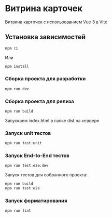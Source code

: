 # Витрина карточек

Витрина карточек с использованием Vue 3 в Vite

## Установка зависимостей

```sh
npm ci
```

Или

```sh
npm install
```

### Сборка проекта для разработки

```sh
npm run dev
```

### Сборка проекта для релиза

```sh
npm run build
```

Запускаем index.html в папке dist на сервере

### Запуск unit тестов

```sh
npm run test:unit
```

### Запуск End-to-End тестов

```sh
npm run test:e2e:dev
```

Запуск тестов для собранного проекта:

```sh
npm run build
npm run test:e2e
```

### Запуск форматирования

```sh
npm run lint
```
